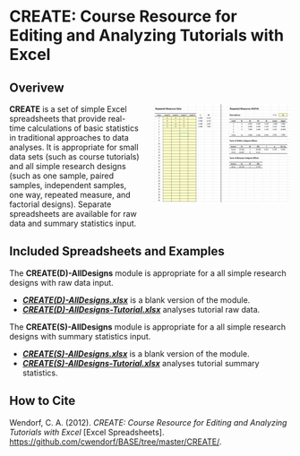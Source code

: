# CREATE: Course Resource for Editing and Analyzing Tutorials with Excel

## Overivew

<img src="CREATE.jpg" alt="CREATE" align="right" style="padding: 0px 0px 20px 20px;">

**CREATE** is a set of simple Excel spreadsheets that provide real-time calculations of basic statistics in traditional approaches to data analyses. It is appropriate for small data sets (such as course tutorials) and all simple research designs (such as one sample, paired samples, independent samples, one way, repeated measure, and factorial designs). Separate spreadsheets are available for raw data and summary statistics input.

## Included Spreadsheets and Examples

The **CREATE(D)-AllDesigns** module is appropriate for a all simple research designs with raw data input.

- [**_CREATE(D)-AllDesigns.xlsx_**](https://github.com/cwendorf/BASE/raw/master/CREATE/CREATE(D)-AllDesigns.xlsx) is a blank version of the module.
- [**_CREATE(D)-AllDesigns-Tutorial.xlsx_**](https://github.com/cwendorf/BASE/raw/master/CREATE/CREATE(D)-AllDesigns-Tutorial.xlsx) analyses tutorial raw data.

The **CREATE(S)-AllDesigns** module is appropriate for a all simple research designs with summary statistics input.

- [**_CREATE(S)-AllDesigns.xlsx_**](https://github.com/cwendorf/BASE/raw/master/CREATE/CREATE(S)-AllDesigns.xlsx) is a blank version of the module.
- [**_CREATE(S)-AllDesigns-Tutorial.xlsx_**](https://github.com/cwendorf/BASE/raw/master/CREATE/CREATE(S)-AllDesigns-Tutorial.xlsx) analyses tutorial summary statistics.

## How to Cite

Wendorf, C. A. (2012). _CREATE: Course Resource for Editing and Analyzing Tutorials with Excel_ [Excel Spreadsheets]. https://github.com/cwendorf/BASE/tree/master/CREATE/.
